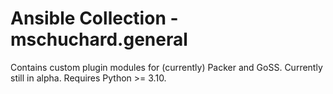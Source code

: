 # Ansible Collection - mschuchard.general

Contains custom plugin modules for (currently) Packer and GoSS. Currently still in alpha. Requires Python >= 3.10.
